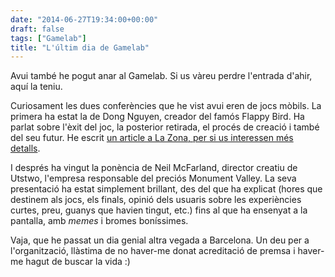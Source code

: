 ```yaml
---
date: "2014-06-27T19:34:00+00:00"
draft: false
tags: ["Gamelab"]
title: "L'últim dia de Gamelab"
---
```

Avui també he pogut anar al Gamelab. Si us vàreu perdre l'entrada d'ahir, aquí la teniu.

Curiosament les dues conferències que he vist avui eren de jocs mòbils. La primera ha estat la de Dong Nguyen, creador del famós Flappy Bird. Ha parlat sobre l'èxit del joc, la posterior retirada, el procés de creació i també del seu futur. He escrit [un article a La Zona, per si us interessen més detalls](http://www.lazona.cat/2014/06/dong-nguyen-flappy-bird-gamelab/).

I després ha vingut la ponència de Neil McFarland, director creatiu de Utstwo, l'empresa responsable del preciós Monument Valley. La seva presentació ha estat simplement brillant, des del que ha explicat (hores que destinem als jocs, els finals, opinió dels usuaris sobre les experiències curtes, preu, guanys que havien tingut, etc.) fins al que ha ensenyat a la pantalla, amb *memes* i bromes boníssimes.

Vaja, que he passat un dia genial altra vegada a Barcelona. Un deu per a l'organització, llàstima de no haver-me donat acreditació de premsa i haver-me hagut de buscar la vida :)